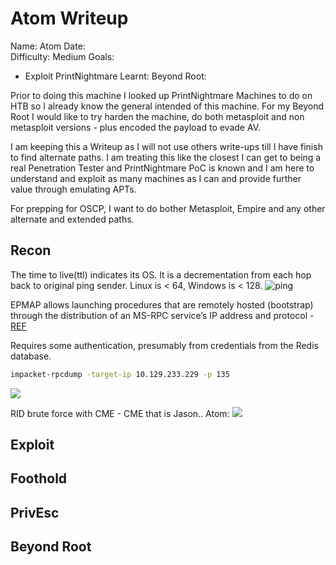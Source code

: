# Atom Writeup

Name: Atom
Date:  
Difficulty: Medium
Goals:  
- Exploit PrintNightmare
Learnt:
Beyond Root:

Prior to doing this machine I looked up PrintNightmare Machines to do on HTB so I already know the general intended of this machine. For my Beyond Root I would like to try harden the machine, do both metasploit and non metasploit versions - plus encoded  the payload to evade AV.

I am keeping this a Writeup as I will not use others write-ups till I have finish to find alternate paths. I am treating this like the closest I can get to being a real Penetration Tester and PrintNightmare PoC is known and I am here to understand and exploit as many machines as I can and provide further value through emulating APTs.

For prepping for OSCP, I want to do bother Metasploit, Empire and any other alternate and extended paths.

## Recon

The time to live(ttl) indicates its OS. It is a decrementation from each hop back to original ping sender. Linux is < 64, Windows is < 128.
![ping](Screenshots/ping.png)
	
EPMAP allows launching procedures that are remotely hosted (bootstrap) through the distribution of an MS-RPC service’s IP address and protocol - [REF](https://documentation.stormshield.eu/SNS/v4/en/Content/User_Configuration_Manual_SNS_v4/Protocols/EPMAP_Protocol.htm)

Requires some authentication, presumably from credentials from the Redis database. 

```bash
impacket-rpcdump -target-ip 10.129.233.229 -p 135
```

![](writablesoftwareupdatesshare.png)

RID brute force with CME - CME that is Jason.. Atom:
![](jcthatjasonAtom.png)

## Exploit

## Foothold

## PrivEsc

## Beyond Root


